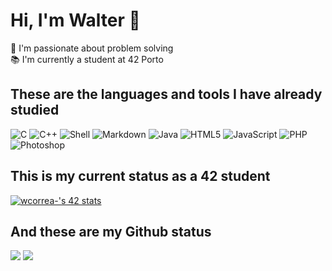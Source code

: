 # Hi, I'm Walter 👋
🧩 I'm passionate about problem solving<br>
📚 I'm currently a student at 42 Porto

## These are the languages and tools I have already studied
![C](https://img.shields.io/badge/c-0D1117.svg?style=for-the-badge&logo=c&logoColor=3893F5)
![C++](https://img.shields.io/badge/c++-0D1117.svg?style=for-the-badge&logo=c%2B%2B&logoColor=9445FC)
![Shell](https://img.shields.io/badge/shell_script-0D1117.svg?style=for-the-badge&logo=gnu-bash&logoColor=white)
![Markdown](https://img.shields.io/badge/markdown-0D1117.svg?style=for-the-badge&logo=markdown&logoColor=white)
![Java](https://img.shields.io/badge/java-0D1117.svg?style=for-the-badge&logo=oracle&logoColor=FFB13C)
![HTML5](https://img.shields.io/badge/html5-0D1117.svg?style=for-the-badge&logo=html5&logoColor=F5942C)
![JavaScript](https://img.shields.io/badge/javascript-0D1117.svg?style=for-the-badge&logo=javascript&logoColor=ECC91C)
![PHP](https://img.shields.io/badge/php-0D1117.svg?style=for-the-badge&logo=php&logoColor=84E8FF)
![Photoshop](https://img.shields.io/badge/photoshop-0D1117.svg?style=for-the-badge&logo=adobephotoshop&logoColor=4C8CD5)


## This is my current status as a 42 student

[![wcorrea-'s 42 stats](https://badge42.vercel.app/api/v2/cliecgu3i001108l40dwr9zlx/stats?cursusId=21&coalitionId=piscine)](https://profile.intra.42.fr/users/wcorrea-)
## And these are my Github status
![](https://github-readme-stats.vercel.app/api?username=waltergcc&show_icons=true&hide_border=true&bg_color=0D1117&text_color=f8f8f2&icon_color=3893F5&)
![](https://github-readme-stats.vercel.app/api/top-langs/?username=waltergcc&text_color=f8f8f2&hide_border=true&include_all_commits=false&count_private=false&layout=compact&bg_color=0D1117&title_color=f8f8f2)